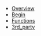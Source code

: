 * [Overview](overview.md)
* [Begin](begin.md)
* [Functions](functions.md)
* [3rd_party](3rd_party.md)

